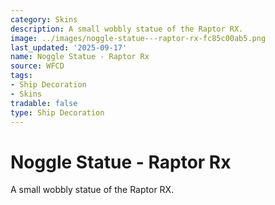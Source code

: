 ```yaml
---
category: Skins
description: A small wobbly statue of the Raptor RX.
image: ../images/noggle-statue---raptor-rx-fc85c00ab5.png
last_updated: '2025-09-17'
name: Noggle Statue - Raptor Rx
source: WFCD
tags:
- Ship Decoration
- Skins
tradable: false
type: Ship Decoration
---
```


# Noggle Statue - Raptor Rx

A small wobbly statue of the Raptor RX.

